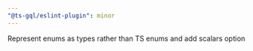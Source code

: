 ```yaml
---
"@ts-gql/eslint-plugin": minor
---
```


Represent enums as types rather than TS enums and add scalars option
